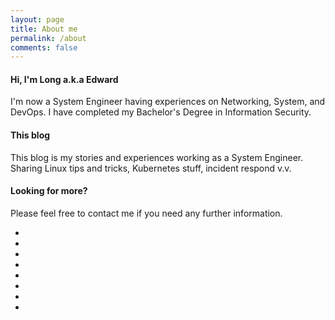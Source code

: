 ```yaml
---
layout: page
title: About me
permalink: /about
comments: false
---
```







#### Hi, I'm Long a.k.a Edward 

I'm now a System Engineer having experiences on Networking, System, and DevOps. I have completed my Bachelor's Degree in Information Security.

#### This blog
This blog is my stories and experiences working as a System Engineer. Sharing Linux tips and tricks, Kubernetes stuff, incident respond v.v. 

#### Looking for more?
Please feel free to contact me if you need any further information.

<div align="center" class="socialbtns">
<ul>
<li><a href="https://www.facebook.com/long.bao.1289" class="fa fa-lg fa-facebook"></a></li>
<li><a href="#" class="fa fa-lg fa-twitter"></a></li>
<li><a href="#" class="fa fa-lg fa-google-plus"></a></li>
<li><a href="#" class="fa fa-lg fa-github"></a></li>
<li><a href="#" class="fa fa-lg fa-pinterest"></a></li>
<li><a href="#" class="fa fa-lg fa-linkedin"></a></li>
<li><a href="#" class="fa fa-lg fa-instagram"></a></li>
<li><a href="#" class="fa fa-lg fa-youtube"></a></li>
</ul>
</div>
